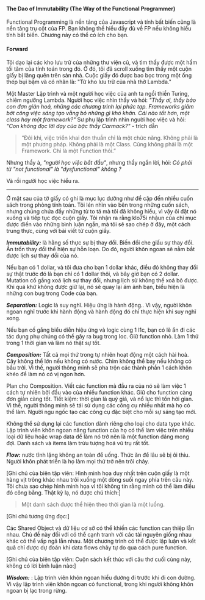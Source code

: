 #### The Dao of Immutability (The Way of the Functional Programmer)

Functional Programming là nền tảng của Javascript và tính bất biến cũng là nền tảng trụ cột của FP. Bạn không thể hiểu đầy đủ về FP nếu không hiểu tính bất biến. Chương này có thể có ích cho bạn.

#### Forward

Tôi dạo lại các kho lưu trữ của những thư viện cũ, và tìm thấy được một hầm tối tăm của tính toán trong đó. Ở đó, tôi đã scroll xuống tìm thấy một cuộn giấy bị lãng quên trên sàn nhà. Cuộc giấy đó được bao bọc trong một ống thép bụi bặm và có nhãn là: "Từ kho lưu trữ của nhà thờ Lambda."

Một Master Lập trình và một người học việc của anh ta ngồi thiền Turing, chiêm ngưỡng Lambda. Người học việc nhìn thầy và hỏi: _"Thầy ơi, thầy bảo con đơn giản hoá, những các chương trình lại phức tạp. Frameworks giảm bớt công việc sáng tạo vằng bỏ những gì khó khăn. Cái nào tốt hơn, một class hay một framework?"_ Sư phụ lập trình nhìn người học việc và hỏi: _"Con không đọc lời dạy của bậc thầy Carmack?"_ - trích dẫn

> “Đôi khi, việc triển khai đơn thuần chỉ là một chức năng. Không phải là một phương pháp. Không phải là một Class. Cũng không phải là một Framework. Chỉ là một Function thôi.”

Nhưng thầy à, _"người học việc bắt đầu"_, nhưng thầy ngắn lời, hỏi:
_Có phải từ "not functional" là "dysfunctional" không ?_

Và rồi người học việc hiểu ra.

---

Ở mặt sau của tờ giấy có ghi là mục lục dường như đề cập đến nhiều cuốn sách trong phòng tính toán. Tôi lén nhìn vào bên trong những cuốn sách, nhưng chúng chứa đầy những từ to tá mà tôi đã không hiểu, vì vậy ôi đặt nó xuống và tiếp tục đọc cuộn giấy. Tôi nhận ra rằng klo75i nhậun của chỉ mục được điền vào những bình luận ngắn, mà tôi sẽ sao chép ở đây, một cách trung thực, cùng với bài viết từ cuộn giấy.

**_Immutability:_** là hằng số thực sự bị thay đổi. Biến đổi che giấu sự thay đổi. Ẩn trốn thay đổi thể hiện sự hỗn loạn. Do đó, người khôn ngoan sẽ nằm bắt được lịch sự thay đổi của nó.

Nếu bạn có 1 dollar, và tôi đưa cho bạn 1 dollar khác, điều đó không thay đổi sự thật trước đó là bạn chỉ có 1 dollar thôi, và bây giờ bạn có 2 dollar. Mutation cố gắng xoá lịch sự thay đổi, nhưng lịch sử không thể xoá bỏ được. Khi quá khứ không được giữ lại, nó sẽ quay lại ám ảnh bạn, biểu hiện là những con bug trong Code của bạn.

**_Separation:_** Logic là suy nghĩ. Hiệu ứng là hành động.. Vì vậy, người khôn ngoan nghĩ trước khi hành động và hành động đó chỉ thực hiện khi suy nghĩ xong.

Nếu bạn cố gắng biểu diễn hiệu ứng và logic cùng 1 l1c, bạn có lẽ ẩn đi các tác dụng phụ chúng có thể gây ra bug trong loc. Giữ function nhỏ. Làm 1 thứ trong 1 thời gian và làm nó thật sự tốt.

**_Composition:_** Tất cả mọi thứ trong tự nhiên hoạt động một cách hài hoà. Cây không thể lớn nếu không có nước. Chim không thể bay nếu không có bầu trời. Vì thế, người thông minh sẽ pha trộn các thành phần 1 cách khôn khéo để làm nó có vị ngon hơn.

Plan cho Composition. Viết các function mà đầu ra của nó sẽ làm việc 1 cách tự nhiên bởi đầu vào của nhiều function khác. Giữ cho function càng đơn giản càng tốt. Tiết kiệm: thời gian là quý giá, và nổ lực thì tốn hời gian. Vì thế, người thông minh sẽ tái sử dụng các công cụ nhiều nhất mà họ có thể làm. Người ngu ngốc tạo các công cụ đặc biệt cho mỗi sự sáng tạo mới.

Không thể sử dụng lại các function dành riêng cho loại cho data type khác. Lập trình viên khôn ngoan nâng function của họ có thể làm việc trên nhiều loại dữ liệu hoặc wrap data để làm nó trở nên là một function đáng mong đợi. Danh sách và items làm trừu tượng hoá vũ trụ rất tốt.

**_Flow:_** nước tĩnh lặng không an toàn để uống. Thức ăn để lâu sẽ bị ôi thiu. Người khôn phát triển là họ làm mọi thứ trở nên trôi chảy.

[Ghi chú của biên tập viên: Hình minh họa duy nhất trên cuộn giấy là một hàng vịt trông khác nhau trôi xuống một dòng suối ngay phía trên câu này. Tôi chưa sao chép hình minh họa vì tôi không tin rằng mình có thể làm điều đó công bằng. Thật kỳ lạ, nó được chú thích:]

> Một danh sách được thể hiện theo thời gian là một luồng.

[Ghi chú tương ứng đọc:]

Các Shared Object và dữ liệu cơ sỡ có thể khiến các function can thiệp lẫn nhau. Chủ đề này đối với có thể cạnh tranh với các tài nguyên giống nhau khác có thể vấp ngã lẫn nhau. Một chương trình có thể được lập luận và kết quả chỉ được dự đoán khi data flows chảy tự do qua cách pure function.

[Ghi chú của biên tập viên: Cuộn sách kết thúc với câu thơ cuối cùng này, không có lời bình luận nào:]

**_Wisdom:_** : Lập trình viên khôn ngoan hiểu đường đi trước khi đi con đường. Vì vậy lập trình viên khôn ngoan có functional, trong khi người không khôn ngoan bị lạc trong rừng.
